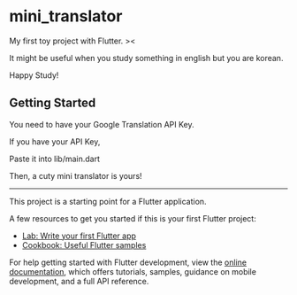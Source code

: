 # mini_translator

My first toy project with Flutter. ><

It might be useful when you study something in english but you are korean.

Happy Study!

## Getting Started

You need to have your Google Translation API Key.

If you have your API Key,

Paste it into lib/main.dart

Then, a cuty mini translator is yours!

---

This project is a starting point for a Flutter application.

A few resources to get you started if this is your first Flutter project:

- [Lab: Write your first Flutter app](https://docs.flutter.dev/get-started/codelab)
- [Cookbook: Useful Flutter samples](https://docs.flutter.dev/cookbook)

For help getting started with Flutter development, view the
[online documentation](https://docs.flutter.dev/), which offers tutorials,
samples, guidance on mobile development, and a full API reference.
